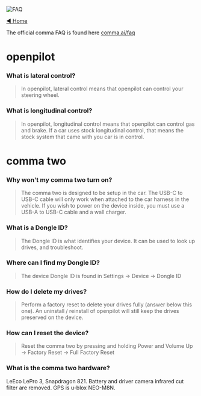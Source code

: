 ![FAQ](https://user-images.githubusercontent.com/37757984/82256992-20f7f600-990c-11ea-86b2-48c3c8746197.jpg)

[◄ Home](https://github.com/commaai/openpilot/wiki)

The official comma FAQ is found here [comma.ai/faq](https://comma.ai/faq)

# openpilot
### What is lateral control?
> In openpilot, lateral control means that openpilot can control your steering wheel.

### What is longitudinal control?
> In openpilot, longitudinal control means that openpilot can control gas and brake. If a car uses stock longitudinal control, that means the stock system that came with you car is in control.
# comma two
### Why won't my comma two turn on?
> The comma two is designed to be setup in the car. The USB-C to USB-C cable will only work when attached to the car harness in the vehicle. If you wish to power on the device inside, you must use a USB-A to USB-C cable and a wall charger.

### What is a Dongle ID?
> The Dongle ID is what identifies your device. It can be used to look up drives, and troubleshoot.

### Where can I find my Dongle ID?
> The device Dongle ID is found in Settings -> Device -> Dongle ID

### How do I delete my drives?
> Perform a factory reset to delete your drives fully (answer below this one). An uninstall / reinstall of openpilot will still keep the drives preserved on the device.

### How can I reset the device?
> Reset the comma two by pressing and holding Power and Volume Up -> Factory Reset -> Full Factory Reset

### What is the comma two hardware?

LeEco LePro 3, Snapdragon 821. Battery and driver camera infrared cut filter are removed. GPS is u-blox NEO-M8N.